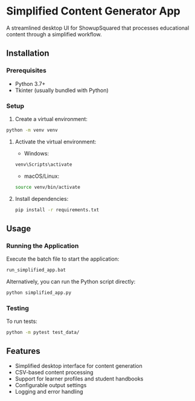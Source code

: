# Simplified Content Generator App

A streamlined desktop UI for ShowupSquared that processes educational content through a simplified workflow.

## Installation

### Prerequisites

- Python 3.7+
- Tkinter (usually bundled with Python)

### Setup

1. Create a virtual environment:

```bash
python -m venv venv
```

1. Activate the virtual environment:

   - Windows:

   ```bash
   venv\Scripts\activate
   ```

   - macOS/Linux:

   ```bash
   source venv/bin/activate
   ```

1. Install dependencies:

   ```bash
   pip install -r requirements.txt
   ```

## Usage

### Running the Application

Execute the batch file to start the application:

```bash
run_simplified_app.bat
```

Alternatively, you can run the Python script directly:

```bash
python simplified_app.py
```

### Testing

To run tests:

```bash
python -m pytest test_data/
```

## Features

- Simplified desktop interface for content generation
- CSV-based content processing
- Support for learner profiles and student handbooks
- Configurable output settings
- Logging and error handling
